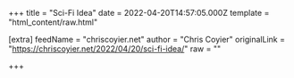 
+++
title = "Sci-Fi Idea"
date = 2022-04-20T14:57:05.000Z
template = "html_content/raw.html"

[extra]
feedName = "chriscoyier.net"
author = "Chris Coyier"
originalLink = "https://chriscoyier.net/2022/04/20/sci-fi-idea/"
raw = ""

+++

